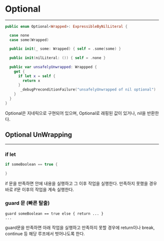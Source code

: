 # Optional

---

``` swift
public enum Optional<Wrapped>: ExpressibleByNilLiteral {

  case none
  case some(Wrapped)
  
  public init(_ some: Wrapped) { self = .some(some) }
  
  public init(nilLiteral: ()) { self = .none }
  
  public var unsafelyUnwrapped: Wrappped {
    get {
      if let x = self {
        return x
      }
       _debugPreconditionFailure("unsafelyUnwrapped of nil optional")
    }
  }
}
```

Optional은 지네릭으로 구현되어 있으며, Optional로 래핑된 값이 있거나, nil을 반환한다. 





## Optional  UnWrapping

---

### if let 

``` swift
if someBoolean == true {
  
}
```

if 문을 만족하면 안에 내용을 실행하고 그 이후 작업을 실행한다. 만족하지 못했을 경우 바로 if문 이후의 작업을 계속 실행한다.



### guard 문 (빠른 탈출)

``` swi
guard someBoolean == true else { return ... }
...
```

guard문을 만족하면 아래 작업을 실행하고 만족하지 못할 경우에 return이나 break, continue 등 해당 루프에서 벗어나도록 한다.





